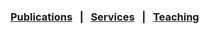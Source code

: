 
### [Publications](publications.md) &nbsp;&nbsp;|&nbsp;&nbsp; [Services](services.md) &nbsp;&nbsp;|&nbsp;&nbsp; [Teaching](teaching.md)